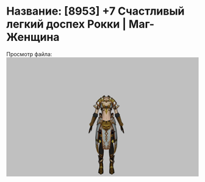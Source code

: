 # Название: [8953] +7 Счастливый легкий доспех Рокки | Маг-Женщина

Просмотр файла:
![p050032.png](p050032.png)